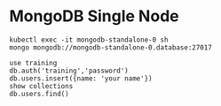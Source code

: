 # MongoDB Single Node

```
kubectl exec -it mongodb-standalone-0 sh
mongo mongodb://mongodb-standalone-0.database:27017
```

```
use training
db.auth('training','password')
db.users.insert({name: 'your name'})
show collections
db.users.find()
```
